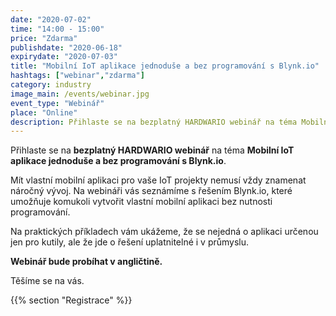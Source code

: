 ```yaml
---
date: "2020-07-02"
time: "14:00 - 15:00"
price: "Zdarma"
publishdate: "2020-06-18"
expirydate: "2020-07-03"
title: "Mobilní IoT aplikace jednoduše a bez programování s Blynk.io"
hashtags: ["webinar","zdarma"]
category: industry
image_main: /events/webinar.jpg
event_type: "Webinář"
place: "Online"
description: Přihlaste se na bezplatný HARDWARIO webinář na téma Mobilní IoT aplikace jednoduše a bez programování s Blynk.io.
---
```


Přihlaste se na **bezplatný HARDWARIO webinář** na téma **Mobilní IoT aplikace jednoduše a bez programování s Blynk.io**.

Mít vlastní mobilní aplikaci pro vaše IoT projekty nemusí vždy znamenat náročný vývoj. Na webináři vás seznámíme s řešením Blynk.io, které umožňuje komukoli vytvořit vlastní mobilní aplikaci bez nutnosti programování.

Na praktických příkladech vám ukážeme, že se nejedná o aplikaci určenou jen pro kutily, ale že jde o řešení uplatnitelné i v průmyslu.

**Webinář bude probíhat v angličtině.**

Těšíme se na vás.

{{% section "Registrace" %}}

<script charset="utf-8" type="text/javascript" src="//js.hsforms.net/forms/shell.js"></script>
<script>
jQuery(window).scroll(function() {
if (!jQuery('.hbspt-form').length) {
hbspt.forms.create({
    portalId: "5453210",
    formId: "f154c223-9ff6-402d-90bb-9ad2daa9572d"
});
}
});
</script>
